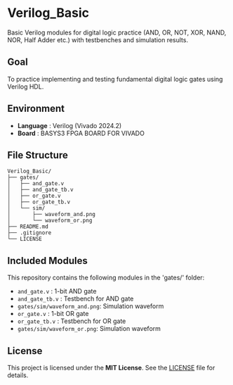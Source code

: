 # Verilog_Basic
Basic Verilog modules for digital logic practice (AND, OR, NOT, XOR, NAND, NOR, Half Adder etc.) with testbenches and simulation results.

## Goal
To practice implementing and testing fundamental digital logic gates using Verilog HDL.

## Environment
- **Language** : Verilog (Vivado 2024.2)
- **Board** : BASYS3 FPGA BOARD FOR VIVADO

## File Structure
```
Verilog_Basic/
├── gates/
│   ├── and_gate.v
│   ├── and_gate_tb.v
│   ├── or_gate.v
│   ├── or_gate_tb.v
│   └── sim/
│       ├── waveform_and.png
│       └── waveform_or.png
├── README.md
├── .gitignore
└── LICENSE
```

## Included Modules 

This repository contains the following modules in the 'gates/' folder:

- `and_gate.v` : 1-bit AND gate
- `and_gate_tb.v` : Testbench for AND gate
- `gates/sim/waveform_and.png`: Simulation waveform
- `or_gate.v` : 1-bit OR gate
- `or_gate_tb.v` : Testbench for OR gate
- `gates/sim/waveform_or.png`: Simulation waveform


## License
This project is licensed under the **MIT License**. See the [LICENSE](LICENSE) file for details.
